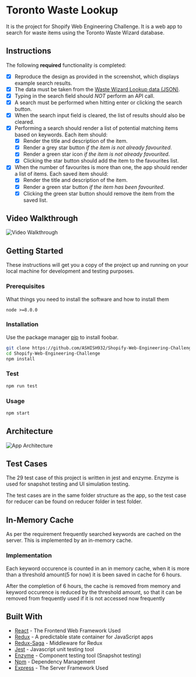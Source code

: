# Toronto Waste Lookup

It is the project for Shopify Web Engineering Challenge. It is a web app to search for waste items using the Toronto Waste Wizard database.

## Instructions

The following **required** functionality is completed:

- [x] Reproduce the design as provided in the screenshot, which displays example search results.
- [x] The data must be taken from the [Waste Wizard Lookup data (JSON)](https://www.toronto.ca/city-government/data-research-maps/open-data/open-data-catalogue/#5ed40494-a290-7807-d5da-09ab6a56fca2).
- [x] Typing in the search field should *NOT* perform an API call.
- [x] A search must be performed when hitting enter or clicking the search button.
- [x] When the search input field is cleared, the list of results should also be cleared. 
- [x] Performing a search should render a list of potential matching items based on keywords. Each item should:
   - [x] Render the title and description of the item.
   - [x] Render a grey star button *if the item is not already favourited*.
   - [x] Render a green star icon *if the item is not already favourited*.
   - [x] Clicking the star button should add the item to the favourites list.
- [x] When the number of favourites is more than one, the app should render a list of items. Each saved item should:
   - [x] Render the title and description of the item.
   - [x] Render a green star button *if the item has been favourited*.
   - [x] Clicking the green star button should remove the item from the saved list.

## Video Walkthrough

<img src='https://i.imgur.com/sX63Qk1.gif' title='Video Walkthrough' width='' alt='Video Walkthrough' />


## Getting Started

These instructions will get you a copy of the project up and running on your local machine for development and testing purposes. 

### Prerequisites

What things you need to install the software and how to install them

```
node >=8.0.0
```

### Installation

Use the package manager [pip](https://pip.pypa.io/en/stable/) to install foobar.

```bash
git clone https://github.com/ASHISH932/Shopify-Web-Engineering-Challenge.git
cd Shopify-Web-Engineering-Challenge
npm install
```
### Test

```bash
npm run test
```

### Usage

```bash
npm start
```

## Architecture 
<img src='https://i.imgur.com/NakvcA5.jpg' title='Video Walkthrough' width='' alt='App Architecture' />

## Test Cases

The 29 test case of this project is written in jest and enzyme. Enzyme is used for snapshot testing and UI simulation testing.

The test cases are in the same folder structure as the app, so the test case for reducer can be found on reducer folder in test folder.


## In-Memory Cache

As per the requirement frequently searched keywords are cached on the server. This is implemented by an in-memory cache.

### Implementation
Each keyword occurence is counted in an in memory cache, when it is more than a threshold amount(5 for now) it is been saved in cache for 6 hours. 

After the completion of 6 hours, the cache is removed from memory and keyword occurence is reduced by the threshold amount, so that it can be removed from frequently used if it is not accessed now frequently

## Built With

- [React](https://reactjs.org/) - The Frontend Web Framework Used
- [Redux](https://redux.js.org/) - A predictable state container for JavaScript apps
- [Redux-Saga](https://redux-saga.js.org/) - Middleware for Redux
- [Jest](https://jestjs.io/) - Javascript unit testing tool
- [Enzyme](https://airbnb.io/enzyme/) - Component testing tool (Snapshot testing)
- [Npm](https://www.npmjs.com/) - Dependency Management
- [Express](https://expressjs.com/) - The Server Framework Used